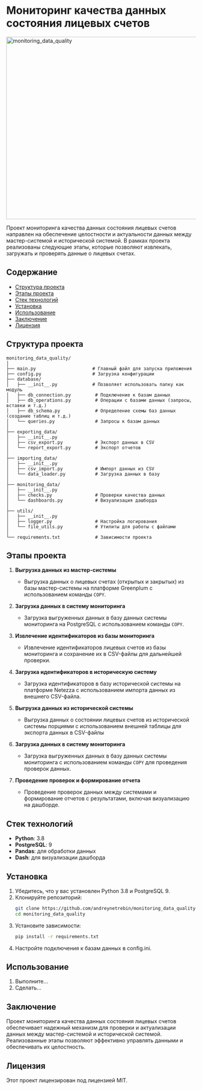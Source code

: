 # Мониторинг качества данных состояния лицевых счетов
<img width="890" height="485" alt="monitoring_data_quality" src="https://github.com/user-attachments/assets/1bf900bb-9243-4bfd-8923-cc6a00004043" />

Проект мониторинга качества данных состояния лицевых счетов направлен на обеспечение целостности и актуальности данных
между мастер-системой и исторической системой. В рамках проекта реализованы следующие этапы, которые позволяют
извлекать, загружать и проверять данные о лицевых счетах.

## Содержание

- [Структура проекта](#структура-проекта)
- [Этапы проекта](#этапы-проекта)
- [Стек технологий](#стек-технологий)
- [Установка](#установка)
- [Использование](#использование)
- [Заключение](#заключение)
- [Лицензия](#лицензия)

## Структура проекта

```
monitoring_data_quality/
│
├── main.py                     # Главный файл для запуска приложения
├── config.py                   # Загрузка конфигурации
├── database/
│   ├── __init__.py             # Позволяет использовать папку как модуль
│   ├── db_connection.py         # Подключение к базам данных
│   ├── db_operations.py         # Операции с базами данных (запросы, вставки и т.д.)
│   ├── db_schema.py             # Определение схемы баз данных (создание таблиц и т.д.)
│   └── queries.py               # Запросы к базам данных
│
├── exporting_data/
│   ├── __init__.py
│   ├── csv_export.py            # Экспорт данных в CSV
│   └── report_export.py         # Экспорт отчетов
│
├── importing_data/
│   ├── __init__.py
│   ├── csv_import.py            # Импорт данных из CSV
│   └── data_loader.py           # Загрузка данных в базу
│
├── monitoring_data/
│   ├── __init__.py
│   ├── checks.py                # Проверки качества данных
│   └── dashboards.py            # Визуализация дашборда
│
├── utils/
│   ├── __init__.py
│   ├── logger.py                # Настройка логирования
│   └── file_utils.py            # Утилиты для работы с файлами
│
└── requirements.txt             # Зависимости проекта
```

## Этапы проекта

1. **Выгрузка данных из мастер-системы**
    - Выгрузка данных о лицевых счетах (открытых и закрытых) из базы мастер-системы на платформе Greenplum с
      использованием команды `COPY`.

2. **Загрузка данных в систему мониторинга**
    - Загрузка выгруженных данных в базу данных системы мониторинга на PostgreSQL с использованием команды `COPY`.

3. **Извлечение идентификаторов из базы мониторинга**
    - Извлечение идентификаторов лицевых счетов из базы мониторинга и сохранение их в CSV-файлы для дальнейшей проверки.

4. **Загрузка идентификаторов в историческую систему**
    - Загрузка идентификаторов в базу исторической системы на платформе Netezza с использованием импорта данных из
      внешнего CSV-файла.

5. **Выгрузка данных из исторической системы**
    - Выгрузка данных о состоянии лицевых счетов из исторической системы порциями с использованием внешней таблицы для
      экспорта данных в CSV-файлы

6. **Загрузка данных в систему мониторинга**
    - Загрузка выгруженных данных в базу данных системы мониторинга с использованием команды `COPY` для проведения
      проверок данных.

7. **Проведение проверок и формирование отчета**
    - Проведение проверок данных между системами и формирование отчетов с результатами, включая визуализацию на
      дашборде.

## Стек технологий

- **Python**: 3.8
- **PostgreSQL**: 9
- **Pandas**: для обработки данных
- **Dash**: для визуализации дашборда

## Установка

1. Убедитесь, что у вас установлен Python 3.8 и PostgreSQL 9.
2. Клонируйте репозиторий:
   ```bash
   git clone https://github.com/andreynetrebin/monitoring_data_quality.git
   cd monitoring_data_quality
   ```
3. Установите зависимости:
   ```bash
   pip install -r requirements.txt
   ```
4. Настройте подключения к базам данных в config.ini.

## Использование

1. Выполните...
2. Сделать...

## Заключение

Проект мониторинга качества данных состояния лицевых счетов обеспечивает надежный механизм для проверки и актуализации
данных между мастер-системой и исторической системой. Реализованные этапы позволяют эффективно управлять данными и
обеспечивать их целостность.

## Лицензия

Этот проект лицензирован под лицензией MIT.
